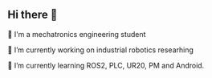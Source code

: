 ## Hi there 👋

<!--
**AngMolGo/AngMolGo** is a ✨ _special_ ✨ repository because its `README.md` (this file) appears on your GitHub profile.

Here are some ideas to get you started:

- 🔭 I’m currently working on ...
- 🌱 I’m currently learning ...
- 👯 I’m looking to collaborate on ...
- 🤔 I’m looking for help with ...
- 💬 Ask me about ...
- 📫 How to reach me: ...
- 😄 Pronouns: ...
- ⚡ Fun fact: ...
-->

🤖 I'm a mechatronics engineering student

🔭 I’m currently working on industrial robotics researhing

🌱 I’m currently learning ROS2, PLC, UR20, PM and Android.
